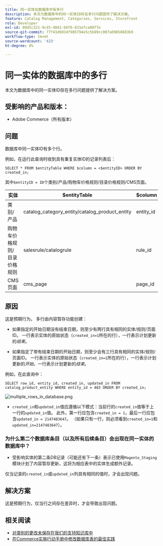 ```yaml
---
title: 同一实体在数据库中有多行
description: 本文为数据库中的同一实体ID存在多行问题提供了解决方案。
feature: Catalog Management, Categories, Services, Storefront
role: Developer
exl-id: 09d5c321-9c45-4041-b6f6-831efca0977e
source-git-commit: 77f41d6034f985794e5c5b89cc007a69858683b9
workflow-type: tm+mt
source-wordcount: '423'
ht-degree: 0%

---
```


# 同一实体的数据库中的多行

本文为数据库中的同一实体ID存在多行问题提供了解决方案。

## 受影响的产品和版本：

* Adobe Commerce（所有版本）

## 问题

数据库中同一实体ID有多个行。

例如，在运行此查询时收到具有重复实体ID的记录列表后：

```
SELECT * FROM $entityTable WHERE $column = <$entityID> ORDER BY created_in;
```

其中`$entityID = ID`个类别/产品/购物车价格规则/目录价格规则/CMS页面。

| 实体 | $entityTable | $column |
|------------------|-----------------------------------|------------------|
| 类别/产品 | catalog_category_entity/catalog_product_entity | entity_id |
| 购物车价格规则/目录价格规则 | salesrule/catalogrule | rule_id |
| CMS页面 | cms_page | page_id |

## 原因

这是预期行为。 多行由内容暂存功能创建：

* 如果指定的开始日期没有结束日期，则至少有两行具有相同的实体/规则/页面ID。 一行表示实体的原始状态（`created_in=1`所在的行），一行表示计划更新的&#x200B;*结束*。

* 如果指定了带有结束日期的开始日期，则至少会有三行具有相同的实体/规则/页面ID。 一行表示实体的原始状态（`created_in=1`所在的行），一行表示计划更新的&#x200B;*开始*，一行表示计划更新的&#x200B;*结束*。

例如，在此查询中：

```
SELECT row_id, entity_id, created_in, updated_in FROM catalog_product_entity WHERE entity_id = 483 ORDER BY created_in;
```

![multiple_rows_in_database.png](assets/multiple_rows_in_database.png)

* `created_in`和`updated_in`值应遵循以下模式：当前行的`created_in`值等于上一行的`updated_in`值。 此外，第一行应包含`created_in = 1`，最后一行应包含`updated_in = 2147483647`。 （如果只有一行，则必须看到`created_in=1`和`updated_in=2147483647`）。

### 为什么第二个数据库条目（以及所有后续条目）会出现在同一实体的数据库中？

* 受影响实体的第二条DB记录（可能还有下一条）表示已使用`Magento_Staging`模块计划了内容暂存更新，这将为相应表中的实体生成额外记录。

仅当记录的`created_in`或`updated_in`列具有相同的值时，才会出现问题。

## 解决方案

这是预期行为，仅当行之间存在差异时，才会导致出现问题。

## 相关阅读

* [对类别的更改未保存在我们的支持知识库中](https://experienceleague.adobe.com/docs/commerce-knowledge-base/kb/troubleshooting/miscellaneous/changes-to-categories-are-not-being-saved.html?lang=zh-Hans)
* [在Commerce实施行动手册中修改数据库表的最佳实践](https://experienceleague.adobe.com/zh-hans/docs/commerce-operations/implementation-playbook/best-practices/development/modifying-core-and-third-party-tables#why-adobe-recommends-avoiding-modifications)
